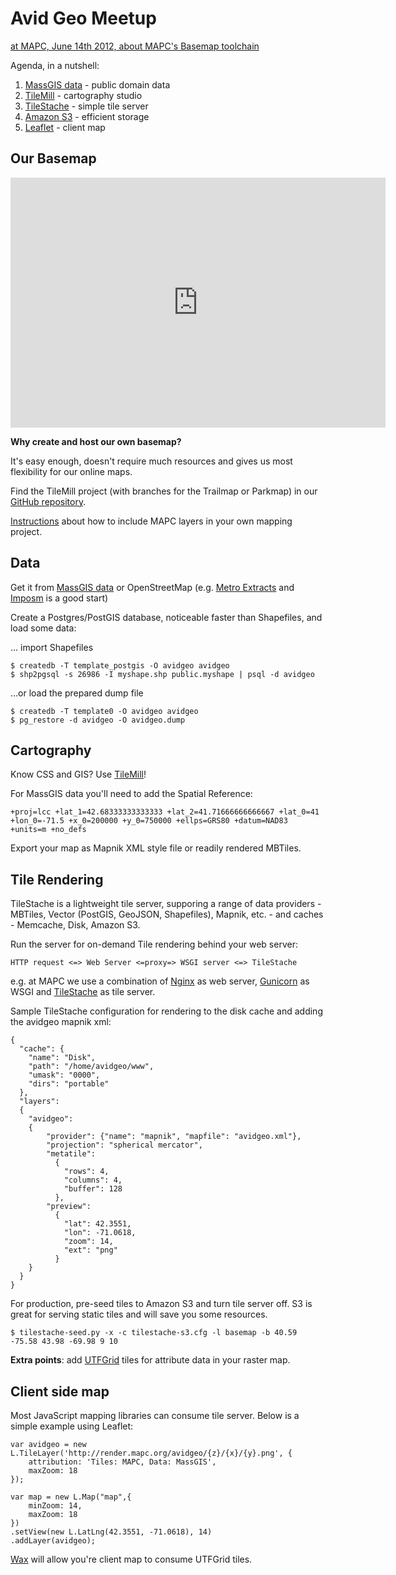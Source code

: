 # Avid Geo Meetup

[at MAPC, June 14th 2012, about MAPC's Basemap toolchain](http://www.meetup.com/avidgeo/events/65674052/)

Agenda, in a nutshell:

1. [MassGIS data](http://www.mass.gov/mgis/massgis.htm) - public domain data
2. [TileMill](http://mapbox.com/tilemill/) - cartography studio
3. [TileStache](http://tilestache.org/) - simple tile server
4. [Amazon S3](http://aws.amazon.com/s3/) - efficient storage
5. [Leaflet](http://leaflet.cloudmade.com/) - client map

## Our Basemap

<iframe src="http://tiles.mapc.org/basemap.html#zoom=10&amp;lat=42.35752&amp;lon=-71.06097" frameborder="0" marginwidth="0" marginheight="0" scrolling="no" width="600" height="400"></iframe>

**Why create and host our own basemap?**  

It's easy enough, doesn't require much resources and gives us most flexibility for our online maps.

Find the TileMill project (with branches for the Trailmap or Parkmap) in our [GitHub repository](https://github.com/MAPC/basemap).

[Instructions](https://gist.github.com/2923720) about how to include MAPC layers in your own mapping project.

## Data

Get it from [MassGIS data](http://www.mass.gov/mgis/massgis.htm) or OpenStreetMap (e.g. [Metro Extracts](http://metro.teczno.com/) and [Imposm](http://imposm.org/docs/imposm/latest/) is a good start)

Create a Postgres/PostGIS database, noticeable faster than Shapefiles, and load some data:

... import Shapefiles

    $ createdb -T template_postgis -O avidgeo avidgeo
    $ shp2pgsql -s 26986 -I myshape.shp public.myshape | psql -d avidgeo

...or load the prepared dump file

    $ createdb -T template0 -O avidgeo avidgeo
    $ pg_restore -d avidgeo -O avidgeo.dump

## Cartography

Know CSS and GIS? Use [TileMill](http://mapbox.com/tilemill/)!

For MassGIS data you'll need to add the Spatial Reference:

    +proj=lcc +lat_1=42.68333333333333 +lat_2=41.71666666666667 +lat_0=41 +lon_0=-71.5 +x_0=200000 +y_0=750000 +ellps=GRS80 +datum=NAD83 +units=m +no_defs

Export your map as Mapnik XML style file or readily rendered MBTiles.

## Tile Rendering

TileStache is a lightweight tile server, supporing a range of data providers - MBTiles, Vector (PostGIS, GeoJSON, Shapefiles), Mapnik, etc. - and caches - Memcache, Disk, Amazon S3.

Run the server for on-demand Tile rendering behind your web server:

    HTTP request <=> Web Server <=proxy=> WSGI server <=> TileStache

e.g. at MAPC we use a combination of [Nginx](http://nginx.org/) as web server, [Gunicorn](http://gunicorn.org/) as WSGI and [TileStache](http://tilestache.org/) as tile server.

Sample TileStache configuration for rendering to the disk cache and adding the avidgeo mapnik xml:

    {
      "cache": {
        "name": "Disk",
        "path": "/home/avidgeo/www",
        "umask": "0000",
        "dirs": "portable"
      },
      "layers": 
      {
        "avidgeo":
        {
            "provider": {"name": "mapnik", "mapfile": "avidgeo.xml"},
            "projection": "spherical mercator",
            "metatile":
              {
                "rows": 4,
                "columns": 4,
                "buffer": 128
              },
            "preview":
              {
                "lat": 42.3551,
                "lon": -71.0618,
                "zoom": 14,
                "ext": "png"
              }
        }
      }
    }


For production, pre-seed tiles to Amazon S3 and turn tile server off. S3 is great for serving static tiles and will save you some resources.

    $ tilestache-seed.py -x -c tilestache-s3.cfg -l basemap -b 40.59 -75.58 43.98 -69.98 9 10

**Extra points**: add [UTFGrid](http://mapbox.com/developers/utfgrid/) tiles for attribute data in your raster map.

## Client side map

Most JavaScript mapping libraries can consume tile server. Below is a simple example using Leaflet:

    var avidgeo = new L.TileLayer('http://render.mapc.org/avidgeo/{z}/{x}/{y}.png', {
        attribution: 'Tiles: MAPC, Data: MassGIS',
        maxZoom: 18
    });

    var map = new L.Map("map",{
        minZoom: 14,
        maxZoom: 18
    })
    .setView(new L.LatLng(42.3551, -71.0618), 14)
    .addLayer(avidgeo);

[Wax](http://mapbox.com/wax/) will allow you're client map to consume UTFGrid tiles.
